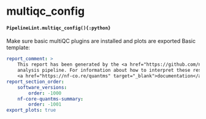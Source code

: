 # multiqc\_config

#### `PipelineLint.multiqc_config(){:python}`

Make sure basic multiQC plugins are installed and plots are exported
Basic template:

```yaml
report_comment: >
    This report has been generated by the <a href="https://github.com/nf-core/quantms" target="_blank">nf-core/quantms</a>
    analysis pipeline. For information about how to interpret these results, please see the
    <a href="https://nf-co.re/quantms" target="_blank">documentation</a>.
report_section_order:
    software_versions:
        order: -1000
    nf-core-quantms-summary:
        order: -1001
export_plots: true
```

